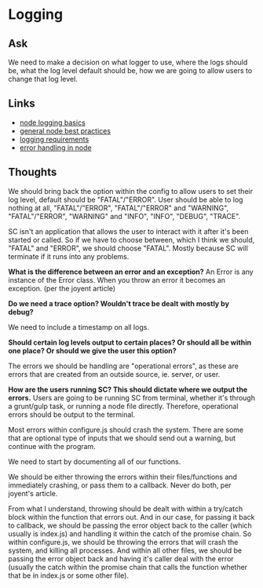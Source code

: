 # Logging #

## Ask ##
We need to make a decision on what logger to use, where the logs should be, what the log level default should be, how we are going to allow users to change that log level. 

## Links ##
- [node logging basics](https://www.loggly.com/ultimate-guide/node-logging-basics/)
- [general node best practices](https://www.codementor.io/mattgoldspink/nodejs-best-practices-du1086jja)
- [logging requirements](https://blog.risingstack.com/node-js-logging-tutorial/)
- [error handling in node](https://www.joyent.com/node-js/production/design/errors)

## Thoughts ##
We should bring back the option within the config to allow users to set their log level, default should be "FATAL"/"ERROR". User should be able to log nothing at all, "FATAL"/"ERROR", "FATAL"/"ERROR" and "WARNING", "FATAL"/"ERROR", "WARNING" and "INFO", "INFO", "DEBUG", "TRACE".

SC isn't an application that allows the user to interact with it after it's been started or called. So if we have to choose between, which I think we should, "FATAL" and "ERROR", we should choose "FATAL". Mostly because SC will terminate if it runs into any problems. 

**What is the difference between an error and an exception?**
An Error is any instance of the Error class. When you throw an error it becomes an exception. (per the joyent article)

**Do we need a trace option? Wouldn't trace be dealt with mostly by debug?**

We need to include a timestamp on all logs.

**Should certain log levels output to certain places? Or should all be within one place? Or should we give the user this option?**

The errors we should be handling are "operational errors", as these are errors that are created from an outside source, ie. server, or user. 

**How are the users running SC? This should dictate where we output the errors.**
Users are going to be running SC from terminal, whether it's through a grunt/gulp task, or running a node file directly. Therefore, operational errors should be output to the terminal.

Most errors within configure.js should crash the system. There are some that are optional type of inputs that we should send out a warning, but continue with the program. 

We need to start by documenting all of our functions. 

We should be either throwing the errors within their files/functions and immediately crashing, or pass them to a callback. Never do both, per joyent's article.

From what I understand, throwing should be dealt with within a try/catch block within the function that errors out. And in our case, for passing it back to callback, we should be passing the error object back to the caller (which usually is index.js) and handling it within the catch of the promise chain.
So within configure.js, we should be throwing the errors that will crash the system, and killing all processes. And within all other files, we should be passing the error object back and having it's caller deal with the error (usually the catch within the promise chain that calls the function whether that be in index.js or some other file).

